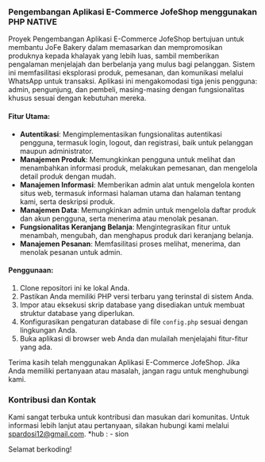 ### Pengembangan Aplikasi E-Commerce JofeShop menggunakan PHP NATIVE

Proyek Pengembangan Aplikasi E-Commerce JofeShop bertujuan untuk membantu JoFe Bakery dalam memasarkan dan mempromosikan produknya kepada khalayak yang lebih luas, sambil memberikan pengalaman menjelajah dan berbelanja yang mulus bagi pelanggan. Sistem ini memfasilitasi eksplorasi produk, pemesanan, dan komunikasi melalui WhatsApp untuk transaksi. Aplikasi ini mengakomodasi tiga jenis pengguna: admin, pengunjung, dan pembeli, masing-masing dengan fungsionalitas khusus sesuai dengan kebutuhan mereka.

#### Fitur Utama:
- **Autentikasi**: Mengimplementasikan fungsionalitas autentikasi pengguna, termasuk login, logout, dan registrasi, baik untuk pelanggan maupun administrator.
- **Manajemen Produk**: Memungkinkan pengguna untuk melihat dan menambahkan informasi produk, melakukan pemesanan, dan mengelola detail produk dengan mudah.
- **Manajemen Informasi**: Memberikan admin alat untuk mengelola konten situs web, termasuk informasi halaman utama dan halaman tentang kami, serta deskripsi produk.
- **Manajemen Data**: Memungkinkan admin untuk mengelola daftar produk dan akun pengguna, serta menerima atau menolak pesanan.
- **Fungsionalitas Keranjang Belanja**: Mengintegrasikan fitur untuk menambah, mengubah, dan menghapus produk dari keranjang belanja.
- **Manajemen Pesanan**: Memfasilitasi proses melihat, menerima, dan menolak pesanan untuk admin.

#### Penggunaan:
1. Clone repositori ini ke lokal Anda.
2. Pastikan Anda memiliki PHP versi terbaru yang terinstal di sistem Anda.
3. Impor atau eksekusi skrip database yang disediakan untuk membuat struktur database yang diperlukan.
4. Konfigurasikan pengaturan database di file `config.php` sesuai dengan lingkungan Anda.
5. Buka aplikasi di browser web Anda dan mulailah menjelajahi fitur-fitur yang ada.

Terima kasih telah menggunakan Aplikasi E-Commerce JofeShop. Jika Anda memiliki pertanyaan atau masalah, jangan ragu untuk menghubungi kami.
### Kontribusi dan Kontak

Kami sangat terbuka untuk kontribusi dan masukan dari komunitas. Untuk informasi lebih lanjut atau pertanyaan, silakan hubungi kami melalui [spardosi12@gmail.com](mailto:spardosi12@gmail.com).
*hub : - sion 

Selamat berkoding!

